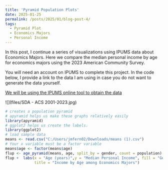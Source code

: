 ```yaml
---
title: 'Pyramid Population Plots'
date: 2025-01-25
permalink: /posts/2025/01/blog-post-4/
tags:
  - Pyramid Plot
  - Economics Majors
  - Personal Income
---
```


In this post, I continue a series of visualizations using IPUMS data about Economics Majors. Here we compare the median personal income by age for economics majors using the 2023 American Community Survey. 

You will need an account on IPUMS to complete this project. In the code below, I provide a link to the data I am using in case you do not want to generate the data yourself.

[We will be using the IPUMS online tool to obtain the data](https://usa.ipums.org/usa/sda/)

![](files/SDA - ACS 2001-2023.jpg)

```r
# creates a population pyramid
# apyramid helps us make these graphs relatively easily
library(apyramid)
# ggplot2 helps us create the labels.
library(ggplot2)
# load sample data 
means <- read.csv("C:/Users/jmfern02/Downloads/means (1).csv")
# Your x variable must be a factor variable
means$age <- factor(means$age)
flup <- age_pyramid(means, age, split_by = gender, count = population)
flup +  labs(x = "Age (years)",y = "Median Personal Income", fill = "Gender", 
             title = "Income by Age among Economics Majors")
```
